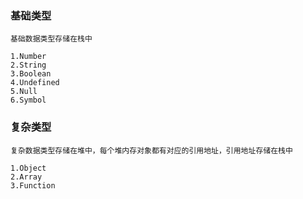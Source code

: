 ### 基础类型
    基础数据类型存储在栈中

    1.Number
    2.String
    3.Boolean
    4.Undefined
    5.Null
    6.Symbol    

### 复杂类型
    复杂数据类型存储在堆中，每个堆内存对象都有对应的引用地址，引用地址存储在栈中

    1.Object
    2.Array
    3.Function